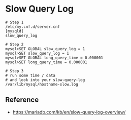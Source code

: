 # Slow Query Log 

```
# Step 1
/etc/my.cnf.d/server.cnf 
[mysqld]
slow_query_log 

# Step 2
mysql>SET GLOBAL slow_query_log = 1 
mysql>SET slow_query_log = 1 
mysql>SET GLOBAL long_query_time = 0.000001 
mysql>SET long_query_time = 0.000001

# Step 3
# run some time / data
# and look into your slow-query-log 
/var/lib/mysql/hostname-slow.log 

```

## Reference 

  * https://mariadb.com/kb/en/slow-query-log-overview/

